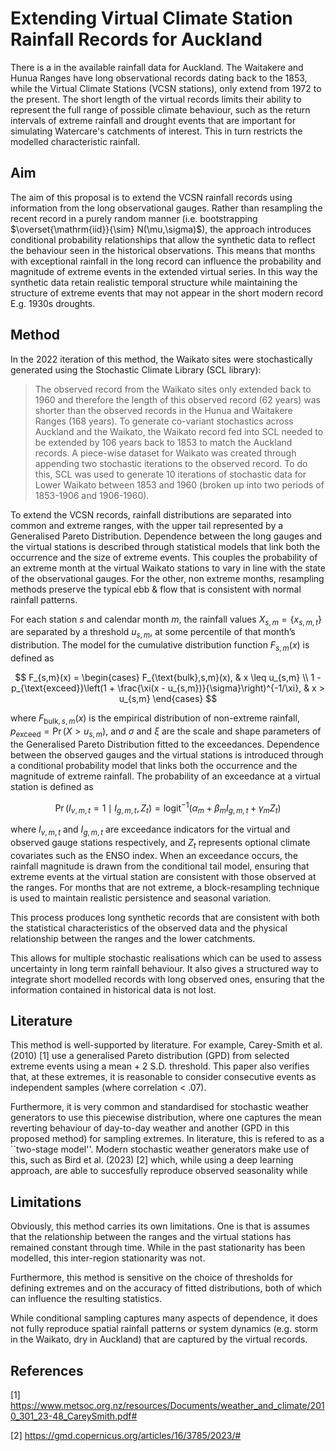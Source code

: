 # Extending Virtual Climate Station Rainfall Records for Auckland

There is a  in the available rainfall data for Auckland. The Waitakere and Hunua Ranges have long observational records dating back to the 1853, while the Virtual Climate Stations (VCSN stations), only extend from 1972 to the present. The short length of the virtual records limits their ability to represent the full range of possible climate behaviour, such as the return intervals of extreme rainfall and drought events that are important for simulating Watercare's catchments of interest. This in turn restricts the modelled characteristic rainfall.

## Aim

The aim of this proposal is to extend the VCSN rainfall records using information from the long observational gauges. Rather than resampling the recent record in a purely random manner (i.e. bootstrapping $\overset{\mathrm{iid}}{\sim} N(\mu,\sigma)$), the approach introduces conditional probability relationships that allow the synthetic data to reflect the behaviour seen in the historical observations. This means that months with exceptional rainfall in the long record can influence the probability and magnitude of extreme events in the extended virtual series. In this way the synthetic data retain realistic temporal structure while maintaining the structure of extreme events that may not appear in the short modern record E.g. 1930s droughts.

## Method

In the 2022 iteration of this method, the Waikato sites were stochastically generated using the Stochastic Climate Library (SCL library):

> The observed record from the Waikato sites only extended back to 1960 and therefore the length of this observed record (62 years) was shorter than the observed records in the Hunua and Waitakere Ranges (168 years). To generate co-variant stochastics across Auckland and the Waikato, the Waikato record fed into SCL needed to be extended by 106 years back to 1853 to match the Auckland records. A piece-wise dataset for Waikato was created through appending two stochastic iterations to the observed record. To do this, SCL was used to generate 10 iterations of stochastic data for Lower Waikato between 1853 and 1960 (broken up into two periods of 1853-1906 and 1906-1960).

To extend the VCSN records, rainfall distributions are separated into common and extreme ranges, with the upper tail represented by a Generalised Pareto Distribution. Dependence between the long gauges and the virtual stations is described through statistical models that link both the occurrence and the size of extreme events. This couples the probability of an extreme month at the virtual Waikato stations to vary in line with the state of the observational gauges. For the other, non extreme months, resampling methods preserve the typical ebb & flow that is consistent with normal rainfall patterns. 

For each station $s$ and calendar month $m$, the rainfall values $X_{s,m} = \{x_{s,m,t}\}$ are separated by a threshold $u_{s,m}$, at some percentile of that month’s distribution. The model for the cumulative distribution function $F_{s,m}(x)$ is defined as

$$
F_{s,m}(x) =
\begin{cases}
F_{\text{bulk},s,m}(x), & x \leq u_{s,m} \\
1 - p_{\text{exceed}}\left(1 + \frac{\xi(x - u_{s,m})}{\sigma}\right)^{-1/\xi}, & x > u_{s,m}
\end{cases}
$$

where $F_{\text{bulk},s,m}(x)$ is the empirical distribution of non-extreme rainfall, $p_{\text{exceed}} = \Pr(X > u_{s,m})$, and $\sigma$ and $\xi$ are the scale and shape parameters of the Generalised Pareto Distribution fitted to the exceedances. Dependence between the observed gauges and the virtual stations is introduced through a conditional probability model that links both the occurrence and the magnitude of extreme rainfall. The probability of an exceedance at a virtual station is defined as

$$
\Pr(I_{v,m,t} = 1 \mid I_{g,m,t}, Z_t) = \text{logit}^{-1}(\alpha_m + \beta_m I_{g,m,t} + \gamma_m Z_t)
$$

where $I_{v,m,t}$ and $I_{g,m,t}$ are exceedance indicators for the virtual and observed gauge stations respectively, and $Z_t$ represents optional climate covariates such as the ENSO index. When an exceedance occurs, the rainfall magnitude is drawn from the conditional tail model, ensuring that extreme events at the virtual station are consistent with those observed at the ranges. For months that are not extreme, a block-resampling technique is used to maintain realistic persistence and seasonal variation.


This process produces long synthetic records that are consistent with both the statistical characteristics of the observed data and the physical relationship between the ranges and the lower catchments.

This allows for multiple stochastic realisations which can be used to assess uncertainty in long term rainfall behaviour. It also gives a structured way to integrate short modelled records with long observed ones, ensuring that the information contained in historical data is not lost.

## Literature

This method is well-supported by literature. For example, Carey-Smith et al. (2010) [1] use a generalised Pareto distribution (GPD) from selected extreme events using a mean + 2 S.D. threshold. This paper also verifies that, at these extremes, it is reasonable to consider consecutive events as independent samples (where correlation < .07).

Furthermore, it is very common and standardised for stochastic weather generators to use this piecewise distribution, where one captures the mean reverting behaviour of day-to-day weather and another (GPD in this proposed method) for sampling extremes. In literature, this is refered to as a ``two-stage model''. Modern stochastic weather generators make use of this, such as Bird et al. (2023) [2] which, while using a deep learning approach, are able to succesfully reproduce observed seasonality while 

## Limitations

Obviously, this method carries its own limitations. One is that is assumes that the relationship between the ranges and the virtual stations has remained constant through time. While in the past stationarity has been modelled, this inter-region stationarity was not. 

Furthermore, this method is sensitive on the choice of thresholds for defining extremes and on the accuracy of fitted distributions, both of which can influence the resulting statistics. 

While conditional sampling captures many aspects of dependence, it does not fully reproduce spatial rainfall patterns or system dynamics (e.g. storm in the Waikato, dry in Auckland) that are captured by the virtual records.

## References

[1] https://www.metsoc.org.nz/resources/Documents/weather_and_climate/2010_301_23-48_CareySmith.pdf#

[2] https://gmd.copernicus.org/articles/16/3785/2023/#



